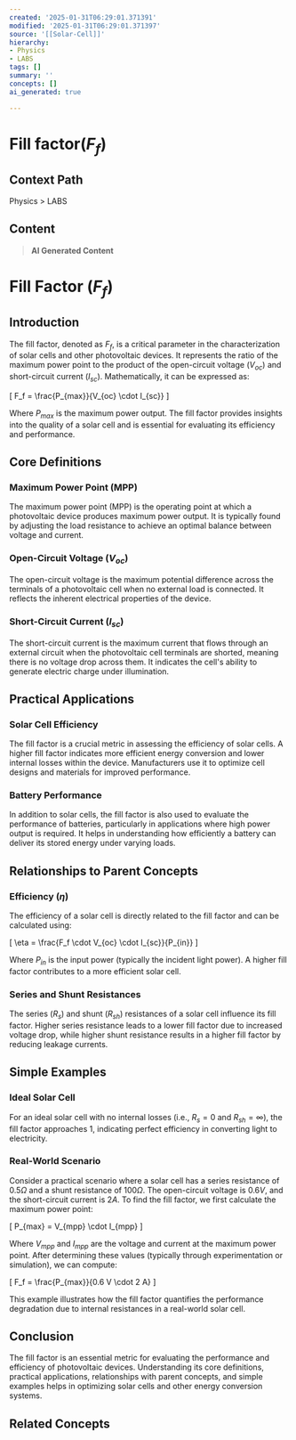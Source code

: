 ```yaml
---
created: '2025-01-31T06:29:01.371391'
modified: '2025-01-31T06:29:01.371397'
source: '[[Solar-Cell]]'
hierarchy:
- Physics
- LABS
tags: []
summary: ''
concepts: []
ai_generated: true

---
```


# Fill factor($F_{f}$)

## Context Path
Physics > LABS

## Content
> **AI Generated Content**
 # Fill Factor ($F_f$)

## Introduction

The fill factor, denoted as $F_f$, is a critical parameter in the characterization of solar cells and other photovoltaic devices. It represents the ratio of the maximum power point to the product of the open-circuit voltage ($V_{oc}$) and short-circuit current ($I_{sc}$). Mathematically, it can be expressed as:

\[ F_f = \frac{P_{max}}{V_{oc} \cdot I_{sc}} \]

Where $P_{max}$ is the maximum power output. The fill factor provides insights into the quality of a solar cell and is essential for evaluating its efficiency and performance.

## Core Definitions

### Maximum Power Point (MPP)
The maximum power point (MPP) is the operating point at which a photovoltaic device produces maximum power output. It is typically found by adjusting the load resistance to achieve an optimal balance between voltage and current.

### Open-Circuit Voltage ($V_{oc}$)
The open-circuit voltage is the maximum potential difference across the terminals of a photovoltaic cell when no external load is connected. It reflects the inherent electrical properties of the device.

### Short-Circuit Current ($I_{sc}$)
The short-circuit current is the maximum current that flows through an external circuit when the photovoltaic cell terminals are shorted, meaning there is no voltage drop across them. It indicates the cell's ability to generate electric charge under illumination.

## Practical Applications

### Solar Cell Efficiency
The fill factor is a crucial metric in assessing the efficiency of solar cells. A higher fill factor indicates more efficient energy conversion and lower internal losses within the device. Manufacturers use it to optimize cell designs and materials for improved performance.

### Battery Performance
In addition to solar cells, the fill factor is also used to evaluate the performance of batteries, particularly in applications where high power output is required. It helps in understanding how efficiently a battery can deliver its stored energy under varying loads.

## Relationships to Parent Concepts

### Efficiency ($\eta$)
The efficiency of a solar cell is directly related to the fill factor and can be calculated using:

\[ \eta = \frac{F_f \cdot V_{oc} \cdot I_{sc}}{P_{in}} \]

Where $P_{in}$ is the input power (typically the incident light power). A higher fill factor contributes to a more efficient solar cell.

### Series and Shunt Resistances
The series ($R_s$) and shunt ($R_{sh}$) resistances of a solar cell influence its fill factor. Higher series resistance leads to a lower fill factor due to increased voltage drop, while higher shunt resistance results in a higher fill factor by reducing leakage currents.

## Simple Examples

### Ideal Solar Cell
For an ideal solar cell with no internal losses (i.e., $R_s = 0$ and $R_{sh} = \infty$), the fill factor approaches 1, indicating perfect efficiency in converting light to electricity.

### Real-World Scenario
Consider a practical scenario where a solar cell has a series resistance of $0.5 \Omega$ and a shunt resistance of $100 \Omega$. The open-circuit voltage is $0.6 V$, and the short-circuit current is $2 A$. To find the fill factor, we first calculate the maximum power point:

\[ P_{max} = V_{mpp} \cdot I_{mpp} \]

Where $V_{mpp}$ and $I_{mpp}$ are the voltage and current at the maximum power point. After determining these values (typically through experimentation or simulation), we can compute:

\[ F_f = \frac{P_{max}}{0.6 V \cdot 2 A} \]

This example illustrates how the fill factor quantifies the performance degradation due to internal resistances in a real-world solar cell.

## Conclusion

The fill factor is an essential metric for evaluating the performance and efficiency of photovoltaic devices. Understanding its core definitions, practical applications, relationships with parent concepts, and simple examples helps in optimizing solar cells and other energy conversion systems.

## Related Concepts
